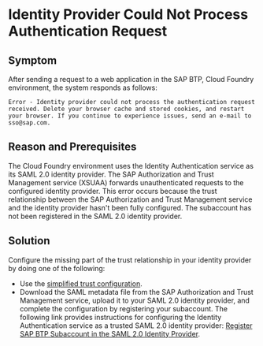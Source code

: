 <!-- loio1711365955074e409a3748e919e5347e -->

# Identity Provider Could Not Process Authentication Request



## Symptom

After sending a request to a web application in the SAP BTP, Cloud Foundry environment, the system responds as follows:

`Error - Identity provider could not process the authentication request received. Delete your browser cache and stored cookies, and restart your browser. If you continue to experience issues, send an e-mail to sso@sap.com.`



## Reason and Prerequisites

The Cloud Foundry environment uses the Identity Authentication service as its SAML 2.0 identity provider. The SAP Authorization and Trust Management service \(XSUAA\) forwards unauthenticated requests to the configured identity provider. This error occurs because the trust relationship between the SAP Authorization and Trust Management service and the identity provider hasn't been fully configured. The subaccount has not been registered in the SAML 2.0 identity provider.



## Solution

Configure the missing part of the trust relationship in your identity provider by doing one of the following:

-   Use the [simplified trust configuration](https://help.sap.com/docs/BTP/65de2977205c403bbc107264b8eccf4b/161f8f0cfac64c4fa2d973bc5f08a894.html).
-   Download the SAML metadata file from the SAP Authorization and Trust Management service, upload it to your SAML 2.0 identity provider, and complete the configuration by registering your subaccount. The following link provides instructions for configuring the Identity Authentication service as a trusted SAML 2.0 identity provider: [Register SAP BTP Subaccount in the SAML 2.0 Identity Provider](https://help.sap.com/docs/BTP/65de2977205c403bbc107264b8eccf4b/7c6aa87459764b179aeccadccd4f91f3.html#loio347cc6991eda439ea7d87ef1311913bf).

